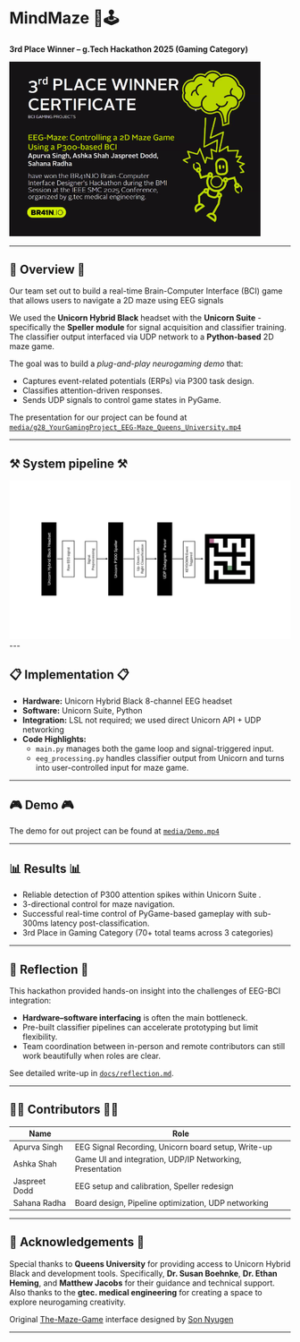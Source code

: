 # MindMaze 🧠🕹️
**3rd Place Winner – g.Tech Hackathon 2025 (Gaming Category)**  

<img src="media/certificate.PNG" width="450">

---
## 🧩 Overview 🧩

Our team set out to build a real-time Brain-Computer Interface (BCI) game that allows users to navigate a 2D maze using EEG signals

We used the **Unicorn Hybrid Black** headset with the **Unicorn Suite** - specifically the **Speller module** for signal acquisition and classifier training. The classifier output interfaced via UDP network to a **Python-based** 2D maze game.

The goal was to build a *plug-and-play neurogaming demo* that:
- Captures event-related potentials (ERPs) via P300 task design.  
- Classifies attention-driven responses. 
- Sends UDP signals to control game states in PyGame.

The presentation for our project can be found at [`media/g28_YourGamingProject_EEG-Maze_Queens_University.mp4`](media/g28_YourGamingProject_EEG-Maze_Queens_University.mp4)
  
---

## ⚒️ System pipeline ⚒️

<img src="media/design.png" width="700">
---

## 📋 Implementation 📋
- **Hardware:** Unicorn Hybrid Black 8-channel EEG headset 
- **Software:** Unicorn Suite, Python
- **Integration:** LSL not required; we used direct Unicorn API + UDP networking 
- **Code Highlights:**
  - `main.py` manages both the game loop and signal-triggered input.
  - `eeg_processing.py` handles classifier output from Unicorn and turns into user-controlled input for maze game.

--- 

## 🎮 Demo 🎮 

The demo for out project can be found at [`media/Demo.mp4`](media/Demo.mp4)

---

## 📊 Results 📊
- Reliable detection of P300 attention spikes within Unicorn Suite .
- 3-directional control for maze navigation. 
- Successful real-time control of PyGame-based gameplay with sub-300ms latency post-classification.
- 3rd Place in Gaming Category (70+ total teams across 3 categories)

---

## 💭 Reflection 💭 
This hackathon provided hands-on insight into the challenges of EEG-BCI integration:
- **Hardware–software interfacing** is often the main bottleneck.  
- Pre-built classifier pipelines can accelerate prototyping but limit flexibility.  
- Team coordination between in-person and remote contributors can still work beautifully when roles are clear.

See detailed write-up in [`docs/reflection.md`](docs/reflection.md).

---

## 🧑‍🔬 Contributors 🧑‍🔬
| Name | Role |
|------|------|
| Apurva Singh | EEG Signal Recording, Unicorn board setup, Write-up|
| Ashka Shah | Game UI and integration, UDP/IP Networking, Presentation|
| Jaspreet Dodd | EEG setup and calibration, Speller redesign|
| Sahana Radha | Board design, Pipeline optimization, UDP networking |

---

## 👑 Acknowledgements 👑
Special thanks to **Queens University** for providing access to Unicorn Hybrid Black and development tools. 
Specifically, **Dr. Susan Boehnke**, **Dr. Ethan Heming**, and **Matthew Jacobs**  for their guidance and technical support.
Also thanks to the **gtec. medical engineering** for creating a space to explore neurogaming creativity.

Original [The-Maze-Game](https://github.com/hoangsonww/The-Maze-Game?tab=readme-ov-file) interface designed by [Son Nyugen](https://github.com/hoangsonww)

---
